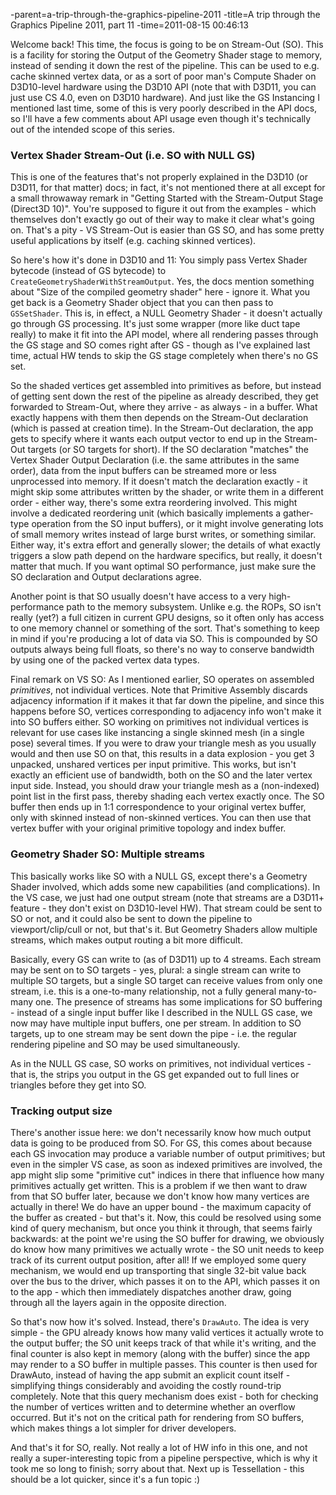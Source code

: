 -parent=a-trip-through-the-graphics-pipeline-2011
-title=A trip through the Graphics Pipeline 2011, part 11
-time=2011-08-15 00:46:13

Welcome back! This time, the focus is going to be on Stream\-Out \(SO\). This is a facility for storing the Output of the Geometry Shader stage to memory, instead of sending it down the rest of the pipeline. This can be used to e.g. cache skinned vertex data, or as a sort of poor man's Compute Shader on D3D10\-level hardware using the D3D10 API \(note that with D3D11, you can just use CS 4.0, even on D3D10 hardware\). And just like the GS Instancing I mentioned last time, some of this is very poorly described in the API docs, so I'll have a few comments about API usage even though it's technically out of the intended scope of this series.

### Vertex Shader Stream\-Out \(i.e. SO with NULL GS\)

This is one of the features that's not properly explained in the D3D10 \(or D3D11, for that matter\) docs; in fact, it's not mentioned there at all except for a small throwaway remark in "Getting Started with the Stream\-Output Stage \(Direct3D 10\)". You're supposed to figure it out from the examples \- which themselves don't exactly go out of their way to make it clear what's going on. That's a pity \- VS Stream\-Out is easier than GS SO, and has some pretty useful applications by itself \(e.g. caching skinned vertices\).

So here's how it's done in D3D10 and 11: You simply pass Vertex Shader bytecode \(instead of GS bytecode\) to `CreateGeometryShaderWithStreamOutput`. Yes, the docs mention something about "Size of the compiled geometry shader" here \- ignore it. What you get back is a Geometry Shader object that you can then pass to `GSSetShader`. This is, in effect, a NULL Geometry Shader \- it doesn't actually go through GS processing. It's just some wrapper \(more like duct tape really\) to make it fit into the API model, where all rendering passes through the GS stage and SO comes right after GS \- though as I've explained last time, actual HW tends to skip the GS stage completely when there's no GS set.

So the shaded vertices get assembled into primitives as before, but instead of getting sent down the rest of the pipeline as already described, they get forwarded to Stream\-Out, where they arrive \- as always \- in a buffer. What exactly happens with them then depends on the Stream\-Out declaration \(which is passed at creation time\). In the Stream\-Out declaration, the app gets to specify where it wants each output vector to end up in the Stream\-Out targets \(or SO targets for short\). If the SO declaration "matches" the Vertex Shader Output Declaration \(i.e. the same attributes in the same order\), data from the input buffers can be streamed more or less unprocessed into memory. If it doesn't match the declaration exactly \- it might skip some attributes written by the shader, or write them in a different order \- either way, there's some extra reordering involved. This might involve a dedicated reordering unit \(which basically implements a gather\-type operation from the SO input buffers\), or it might involve generating lots of small memory writes instead of large burst writes, or something similar. Either way, it's extra effort and generally slower; the details of what exactly triggers a slow path depend on the hardware specifics, but really, it doesn't matter that much. If you want optimal SO performance, just make sure the SO declaration and Output declarations agree.

Another point is that SO usually doesn't have access to a very high\-performance path to the memory subsystem. Unlike e.g. the ROPs, SO isn't really \(yet?\) a full citizen in current GPU designs, so it often only has access to one memory channel or something of the sort. That's something to keep in mind if you're producing a lot of data via SO. This is compounded by SO outputs always being full floats, so there's no way to conserve bandwidth by using one of the packed vertex data types.

Final remark on VS SO: As I mentioned earlier, SO operates on assembled *primitives*, not individual vertices. Note that Primitive Assembly discards adjacency information if it makes it that far down the pipeline, and since this happens before SO, vertices corresponding to adjacency info won't make it into SO buffers either. SO working on primitives not individual vertices is relevant for use cases like instancing a single skinned mesh \(in a single pose\) several times. If you were to draw your triangle mesh as you usually would and then use SO on that, this results in a data explosion \- you get 3 unpacked, unshared vertices per input primitive. This works, but isn't exactly an efficient use of bandwidth, both on the SO and the later vertex input side. Instead, you should draw your triangle mesh as a \(non\-indexed\) point list in the first pass, thereby shading each vertex exactly once. The SO buffer then ends up in 1:1 correspondence to your original vertex buffer, only with skinned instead of non\-skinned vertices. You can then use that vertex buffer with your original primitive topology and index buffer.

### Geometry Shader SO: Multiple streams

This basically works like SO with a NULL GS, except there's a Geometry Shader involved, which adds some new capabilities \(and complications\). In the VS case, we just had one output stream \(note that streams are a D3D11\+ feature \- they don't exist on D3D10\-level HW\). That stream could be sent to SO or not, and it could also be sent to down the pipeline to viewport/clip/cull or not, but that's it. But Geometry Shaders allow multiple streams, which makes output routing a bit more difficult.

Basically, every GS can write to \(as of D3D11\) up to 4 streams. Each stream may be sent on to SO targets \- yes, plural: a single stream can write to multiple SO targets, but a single SO target can receive values from only one stream, i.e. this is a one\-to\-many relationship, not a fully general many\-to\-many one. The presence of streams has some implications for SO buffering \- instead of a single input buffer like I described in the NULL GS case, we now may have multiple input buffers, one per stream. In addition to SO targets, up to one stream may be sent down the pipe \- i.e. the regular rendering pipeline and SO may be used simultaneously.

As in the NULL GS case, SO works on primitives, not individual vertices \- that is, the strips you output in the GS get expanded out to full lines or triangles before they get into SO.

### Tracking output size

There's another issue here: we don't necessarily know how much output data is going to be produced from SO. For GS, this comes about because each GS invocation may produce a variable number of output primitives; but even in the simpler VS case, as soon as indexed primitives are involved, the app might slip some "primitive cut" indices in there that influence how many primitives actually get written. This is a problem if we then want to draw from that SO buffer later, because we don't know how many vertices are actually in there! We do have an upper bound \- the maximum capacity of the buffer as created \- but that's it. Now, this could be resolved using some kind of query mechanism, but once you think it through, that seems fairly backwards: at the point we're using the SO buffer for drawing, we obviously do know how many primitives we actually wrote \- the SO unit needs to keep track of its current output position, after all! If we employed some query mechanism, we would end up transporting that single 32\-bit value back over the bus to the driver, which passes it on to the API, which passes it on to the app \- which then immediately dispatches another draw, going through all the layers again in the opposite direction.

So that's now how it's solved. Instead, there's `DrawAuto`. The idea is very simple \- the GPU already knows how many valid vertices it actually wrote to the output buffer; the SO unit keeps track of that while it's writing, and the final counter is also kept in memory \(along with the buffer\) since the app may render to a SO buffer in multiple passes. This counter is then used for DrawAuto, instead of having the app submit an explicit count itself \- simplifying things considerably and avoiding the costly round\-trip completely. Note that this query mechanism does exist \- both for checking the number of vertices written and to determine whether an overflow occurred. But it's not on the critical path for rendering from SO buffers, which makes things a lot simpler for driver developers.

And that's it for SO, really. Not really a lot of HW info in this one, and not really a super\-interesting topic from a pipeline perspective, which is why it took me so long to finish; sorry about that. Next up is Tessellation \- this should be a lot quicker, since it's a fun topic :\)
